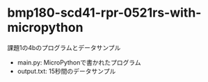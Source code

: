 # bmp180-scd41-rpr-0521rs-with-micropython
課題1の4bのプログラムとデータサンプル

- main.py: MicroPythonで書かれたプログラム
- output.txt: 15秒間のデータサンプル
